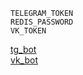 `TELEGRAM_TOKEN`  
`REDIS_PASSWORD`  
`VK_TOKEN`  

[tg_bot](https://t.me/frqhero_quiz_bot)  
[vk_bot](https://vk.com/public222171772)